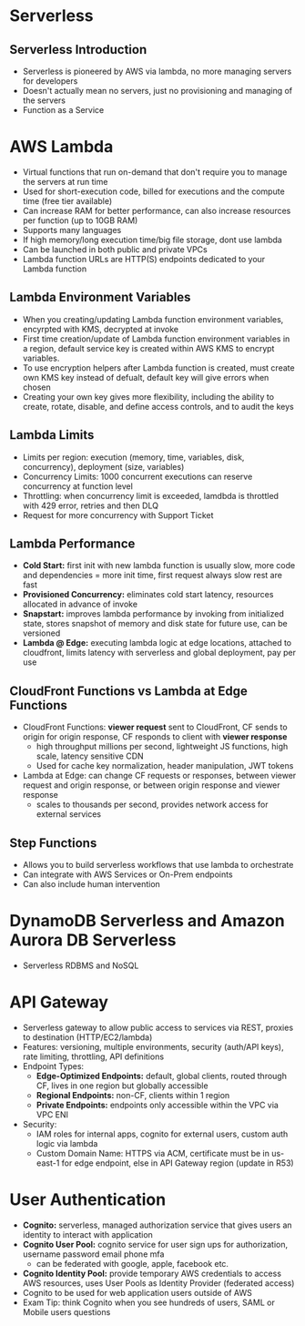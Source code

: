 # Serverless

## Serverless Introduction
- Serverless is pioneered by AWS via lambda, no more managing servers for developers
- Doesn't actually mean no servers, just no provisioning and managing of the servers
- Function as a Service

# AWS Lambda
- Virtual functions that run on-demand that don't require you to manage the servers at run time
- Used for short-execution code, billed for executions and the compute time (free tier available)
- Can increase RAM for better performance, can also increase resources per function (up to 10GB RAM)
- Supports many languages
- If high memory/long execution time/big file storage, dont use lambda
- Can be launched in both public and private VPCs
- Lambda function URLs are HTTP(S) endpoints dedicated to your Lambda function

## Lambda Environment Variables
- When you creating/updating Lambda function environment variables, encyrpted with KMS, decrypted at invoke
- First time creation/update of Lambda function environment variables in a region, default service key is created within AWS KMS to encrypt variables.
- To use encryption helpers after Lambda function is created, must create own KMS key instead of defualt, default key will give errors when chosen
- Creating your own key gives more flexibility, including the ability to create, rotate, disable, and define access controls, and to audit the keys

## Lambda Limits
- Limits per region: execution (memory, time, variables, disk, concurrency), deployment (size, variables)
- Concurrency Limits: 1000 concurrent executions can reserve concurrency at function level 
- Throttling: when concurrency limit is exceeded, lamdbda is throttled with 429 error, retries and then DLQ
- Request for more concurrency with Support Ticket

## Lambda Performance
- **Cold Start:** first init with new lambda function is usually slow, more code and dependencies = more init time, first request always slow rest are fast
- **Provisioned Concurrency:** eliminates cold start latency, resources allocated in advance of invoke
- **Snapstart:** improves lambda performance by invoking from initialized state, stores snapshot of memory and disk state for future use, can be versioned
- **Lambda @ Edge:** executing lambda logic at edge locations, attached to cloudfront, limits latency with serverless and global deployment, pay per use

## CloudFront Functions vs Lambda at Edge Functions
- CloudFront Functions: **viewer request** sent to CloudFront, CF sends to origin for origin response, CF responds to client with **viewer response**
    - high throughput millions per second, lightweight JS functions, high scale, latency sensitive CDN
    - Used for cache key normalization, header manipulation, JWT tokens
- Lambda at Edge: can change CF requests or responses, between viewer request and origin response, or between origin response and viewer response
    - scales to thousands per second, provides network access for external services

## Step Functions
- Allows you to build serverless workflows that use lambda to orchestrate
- Can integrate with AWS Services or On-Prem endpoints
- Can also include human intervention

# DynamoDB Serverless and Amazon Aurora DB Serverless
- Serverless RDBMS and NoSQL

# API Gateway
- Serverless gateway to allow public access to services via REST, proxies to destination (HTTP/EC2/lambda)
- Features: versioning, multiple environments, security (auth/API keys), rate limiting, throttling, API definitions
- Endpoint Types:
    - **Edge-Optimized Endpoints:** default, global clients, routed through CF, lives in one region but globally accessible
    - **Regional Endpoints:** non-CF, clients within 1 region
    - **Private Endpoints:** endpoints only accessible within the VPC via VPC ENI
- Security:
    - IAM roles for internal apps, cognito for external users, custom auth logic via lambda
    - Custom Domain Name: HTTPS via ACM, certificate must be in us-east-1 for edge endpoint, else in API Gateway region (update in R53)

# User Authentication
- **Cognito:** serverless, managed authorization service that gives users an identity to interact with application
- **Cognito User Pool:** cognito service for user sign ups for authorization, username password email phone mfa
    - can be federated with google, apple, facebook etc.
- **Cognito Identity Pool:** provide temporary AWS credentials to access AWS resources, uses User Pools as Identity Provider (federated access)
- Cognito to be used for web application users outside of AWS
- Exam Tip: think Cognito when you see hundreds of users, SAML or Mobile users questions